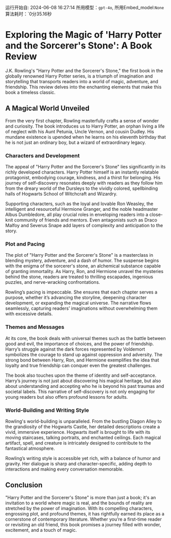 运行开始自: 2024-06-08 16:27:14
所用模型：`gpt-4o`, 所用Embed_model:`None`
算法耗时：`0分35.16秒
# Exploring the Magic of 'Harry Potter and the Sorcerer's Stone': A Book Review

J.K. Rowling's "Harry Potter and the Sorcerer's Stone," the first book in the globally renowned Harry Potter series, is a triumph of imagination and storytelling that transports readers into a world of magic, adventure, and friendship. This review delves into the enchanting elements that make this book a timeless classic.

## A Magical World Unveiled

From the very first chapter, Rowling masterfully crafts a sense of wonder and curiosity. The book introduces us to Harry Potter, an orphan living a life of neglect with his Aunt Petunia, Uncle Vernon, and cousin Dudley. His mundane existence is upended when he learns on his eleventh birthday that he is not just an ordinary boy, but a wizard of extraordinary legacy.

### Characters and Development

The appeal of "Harry Potter and the Sorcerer's Stone" lies significantly in its richly developed characters. Harry Potter himself is an instantly relatable protagonist, embodying courage, kindness, and a thirst for belonging. His journey of self-discovery resonates deeply with readers as they follow him from the dreary world of the Dursleys to the vividly colored, spellbinding halls of Hogwarts School of Witchcraft and Wizardry.

Supporting characters, such as the loyal and lovable Ron Weasley, the intelligent and resourceful Hermione Granger, and the noble headmaster Albus Dumbledore, all play crucial roles in enveloping readers into a close-knit community of friends and mentors. Even antagonists such as Draco Malfoy and Severus Snape add layers of complexity and anticipation to the story.

### Plot and Pacing

The plot of "Harry Potter and the Sorcerer's Stone" is a masterclass in blending mystery, adventure, and a dash of humor. The suspense begins with the enigma of the sorcerer's stone, an alchemical substance capable of granting immortality. As Harry, Ron, and Hermione unravel the mysteries behind the stone, readers are treated to thrilling escapades, ingenious puzzles, and nerve-wracking confrontations.

Rowling’s pacing is impeccable. She ensures that each chapter serves a purpose, whether it’s advancing the storyline, deepening character development, or expanding the magical universe. The narrative flows seamlessly, capturing readers’ imaginations without overwhelming them with excessive details.

### Themes and Messages

At its core, the book deals with universal themes such as the battle between good and evil, the importance of choices, and the power of friendship. Harry’s struggle against the dark forces represented by Voldemort symbolizes the courage to stand up against oppression and adversity. The strong bond between Harry, Ron, and Hermione exemplifies the idea that loyalty and true friendship can conquer even the greatest challenges.

The book also touches upon the theme of identity and self-acceptance. Harry’s journey is not just about discovering his magical heritage, but also about understanding and accepting who he is beyond his past traumas and societal labels. This narrative of self-discovery is not only engaging for young readers but also offers profound lessons for adults.

### World-Building and Writing Style

Rowling's world-building is unparalleled. From the bustling Diagon Alley to the grandiosity of the Hogwarts Castle, her detailed descriptions create a vivid, immersive experience. Hogwarts itself is brought to life with its moving staircases, talking portraits, and enchanted ceilings. Each magical artifact, spell, and creature is intricately designed to contribute to the fantastical atmosphere.

Rowling’s writing style is accessible yet rich, with a balance of humor and gravity. Her dialogue is sharp and character-specific, adding depth to interactions and making every conversation memorable.

## Conclusion

"Harry Potter and the Sorcerer's Stone" is more than just a book; it's an invitation to a world where magic is real, and the bounds of reality are stretched by the power of imagination. With its compelling characters, engrossing plot, and profound themes, it has rightfully earned its place as a cornerstone of contemporary literature. Whether you’re a first-time reader or revisiting an old friend, this book promises a journey filled with wonder, excitement, and a touch of magic.